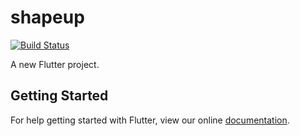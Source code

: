 # shapeup
[![Build Status](https://travis-ci.org/tomaszpolanski/shape-up.svg?branch=master)](https://travis-ci.org/tomaszpolanski/shape-up)

A new Flutter project.

## Getting Started

For help getting started with Flutter, view our online
[documentation](https://flutter.io/).
